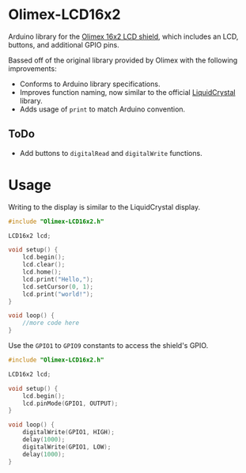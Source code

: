 # Olimex-LCD16x2

Arduino library for the [Olimex 16x2 LCD shield](https://www.olimex.com/Products/Duino/Shields/SHIELD-LCD16x2/), which includes an LCD, buttons, and additional GPIO pins.

Bassed off of the original library provided by Olimex with the following improvements:

- Conforms to Arduino library specifications.
- Improves function naming, now similar to the official [LiquidCrystal](https://github.com/arduino-libraries/LiquidCrystal) library.
- Adds usage of `print` to match Arduino convention.

## ToDo

- Add buttons to `digitalRead` and `digitalWrite` functions.

# Usage

Writing to the display is similar to the LiquidCrystal display.

```c++
#include "Olimex-LCD16x2.h"

LCD16x2 lcd;

void setup() {
    lcd.begin();
    lcd.clear();
    lcd.home();
    lcd.print("Hello,");
    lcd.setCursor(0, 1);
    lcd.print("world!");
}

void loop() {
    //more code here
}
```

Use the `GPIO1` to `GPIO9` constants to access the shield's GPIO.

```c++
#include "Olimex-LCD16x2.h"

LCD16x2 lcd;

void setup() {
    lcd.begin();
    lcd.pinMode(GPIO1, OUTPUT);
}

void loop() {
    digitalWrite(GPIO1, HIGH);
    delay(1000);
    digitalWrite(GPIO1, LOW);
    delay(1000);
}
```
